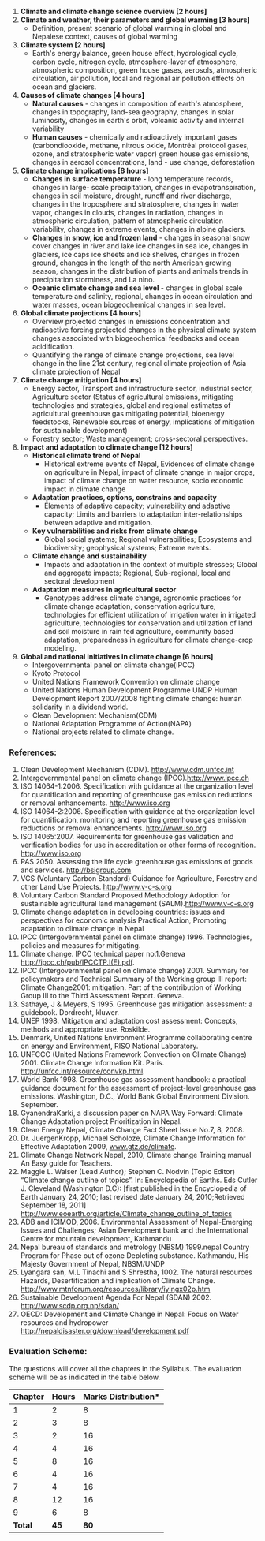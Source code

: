 1. **Climate and climate change science overview [2 hours]** 
2. **Climate and weather, their parameters and global warming [3 hours]**
    - Definition, present scenario of global warming in global and Nepalese context, causes of global warming
3. **Climate system [2 hours]** 
    - Earth's energy balance, green house effect, hydrological cycle, carbon cycle, nitrogen cycle, atmosphere-layer of atmosphere, atmospheric composition, green house gases, aerosols, atmospheric circulation, air pollution, local and regional air pollution effects on ocean and glaciers.
4. **Causes of climate changes [4 hours]** 
    - **Natural causes** - changes in composition of earth's atmosphere, changes in topography, land-sea geography, changes in solar luminosity, changes in earth's orbit, volcanic activity and internal variability
    - **Human causes** - chemically and radioactively important gases (carbondiooxide, methane, nitrous oxide, Montréal protocol gases, ozone, and stratospheric water vapor) green house gas emissions, changes in aerosol concentrations, land - use change, deforestation
5. **Climate change implications [8 hours]** 
    - **Changes in surface temperature** - long temperature records, changes in large- scale precipitation, changes in evapotranspiration, changes in soil moisture, drought, runoff and river discharge, changes in the troposphere and stratosphere, changes in water vapor, changes in clouds, changes in radiation, changes in atmospheric circulation, pattern of atmospheric circulation variability, changes in extreme events, changes in alpine glaciers. 
    - **Changes in snow, ice and frozen land** - changes in seasonal snow cover changes in river and lake ice changes in sea ice, changes in glaciers, ice caps ice sheets and ice shelves, changes in frozen ground, changes in the length of the north American growing season, changes in the distribution of plants and animals trends in precipitation storminess, and La nino. 
    - **Oceanic climate change and sea level** - changes in global scale temperature and salinity, regional, changes in ocean circulation and water masses, ocean biogeochemical changes in sea level.
6. **Global climate projections [4 hours]** 
    - Overview projected changes in emissions concentration and radioactive forcing projected changes in the physical climate system changes associated with biogeochemical feedbacks and ocean acidification.
    - Quantifying the range of climate change projections, sea level change in the line 21st century, regional climate projection of Asia climate projection of Nepal
7. **Climate change mitigation [4 hours]** 
    - Energy sector, Transport and infrastructure sector, industrial sector, Agriculture sector (Status of agricultural emissions, mitigating technologies and strategies, global and regional estimates of agricultural greenhouse gas mitigating potential, bioenergy feedstocks, Renewable sources of energy, implications of mitigation for sustainable development) 
    - Forestry sector; Waste management; cross-sectoral perspectives.
8. **Impact and adaptation to climate change [12 hours]** 
    - **Historical climate trend of Nepal** 
        - Historical extreme events of Nepal, Evidences of climate change on agriculture in Nepal, impact of climate change in major crops, impact of climate change on water resource, socio economic impact in climate change
    - **Adaptation practices, options, constrains and capacity** 
        - Elements of adaptive capacity; vulnerability and adaptive capacity; Limits and barriers to adaptation inter-relationships between adaptive and mitigation.
    - **Key vulnerabilities and risks from climate change** 
        - Global social systems; Regional vulnerabilities; Ecosystems and biodiversity; geophysical systems; Extreme events. 
    - **Climate change and sustainability** 
        - Impacts and adaptation in the context of multiple stresses; Global and aggregate impacts; Regional, Sub-regional, local and sectoral development
    - **Adaptation measures in agricultural sector** 
        - Genotypes address climate change, agronomic practices for climate change adaptation, conservation agriculture, technologies for efficient utilization of irrigation water in irrigated agriculture, technologies for conservation and utilization of land and soil moisture in rain fed agriculture, community based adaptation, preparedness in agriculture for climate change-crop modeling.
9. **Global and national initiatives in climate change [6 hours]**
    - Intergovernmental panel on climate change(IPCC)
    - Kyoto Protocol
    - United Nations Framework Convention on climate change
    - United Nations Human Development Programme UNDP Human Development Report 2007/2008 fighting climate change: human solidarity in a dividend world.
    - Clean Development Mechanism(CDM)
    - National Adaptation Programme of Action(NAPA)
    - National projects related to climate change.

### References:

1. Clean Development Mechanism (CDM). http://www.cdm.unfcc.int
2. Intergovernmental panel on climate change (IPCC).http://www.ipcc.ch
3. ISO 14064-1:2006. Specification with guidance at the organization level for quantification and reporting of greenhouse gas emission reductions or removal enhancements. http://www.iso.org
4. ISO 14064-2:2006. Specification with guidance at the organization level for quantification, monitoring and reporting greenhouse gas emission reductions or removal enhancements. http://www.iso.org
5. ISO 14065:2007. Requirements for greenhouse gas validation and verification bodies for use in accreditation or other forms of recognition. http://www.iso.org
6. PAS 2050. Assessing the life cycle greenhouse gas emissions of goods and services. http://bsigroup.com
7. VCS (Voluntary Carbon Standard) Guidance for Agriculture, Forestry and other Land Use Projects. http://www.v-c-s.org
8. Voluntary Carbon Standard Proposed Methodology Adoption for sustainable agricultural land management (SALM).http://www.v-c-s.org
9. Climate change adaptation in developing countries: issues and perspectives for economic analysis Practical Action, Promoting adaptation to climate change in Nepal
10. IPCC (Intergovernmental panel on climate change) 1996. Technologies, policies and measures for mitigating.
11. Climate change. IPCC technical paper no.1.Geneva http://ipcc.ch/pub/IPCCTP.I(E).pdf.
12. IPCC (Intergovernmental panel on climate change) 2001. Summary for policymakers and Technical Summary of the Working group III report: Climate Change2001: mitigation. Part of the contribution of Working Group III to the Third Assessment Report. Geneva.
13. Sathaye, J & Meyers, S 1995. Greenhouse gas mitigation assessment: a guidebook. Dordrecht, kluwer.
14. UNEP 1998. Mitigation and adaptation cost assessment: Concepts, methods and appropriate use. Roskilde.
15. Denmark, United Nations Environment Programme collaborating centre on energy and Environment, RISO National Laboratory.
16. UNFCCC (United Nations Framework Convection on Climate Change) 2001. Climate Change Information Kit. Paris. http://unfcc.int/resource/convkp.html.
17. World Bank 1998. Greenhouse gas assessment handbook: a practical guidance document for the assessment of project-level greenhouse gas emissions. Washington, D.C., World Bank Global Environment Division. September.
18. GyanendraKarki, a discussion paper on NAPA Way Forward: Climate Change Adaptation project Prioritization in Nepal.
19. Clean Energy Nepal, Climate Change Fact Sheet Issue No.7, 8, 2008.
20. Dr. JuergenKropp, Michael Scholoze, Climate Change Information for Effective Adaptation 2009, www.gtz.de/climate.
21. Climate Change Network Nepal, 2010, Climate change Training manual An Easy guide for Teachers.
22. Maggie L. Walser (Lead Author); Stephen C. Nodvin (Topic Editor) “Climate change outline of topics”. In: Encyclopedia of Earths. Eds Cutler J. Cleveland (Washington D.C): [first published in the Encyclopedia of Earth January 24, 2010; last revised date January 24, 2010;Retrieved September 18, 2011]          <http://www.eoearth.org/article/Climate_change_outline_of_topics>
23. ADB and ICIMOD, 2006. Environmental Assessment of Nepal-Emerging Issues and Challenges; Asian Development bank and the International Centre for mountain development, Kathmandu
24. Nepal bureau of standards and metrology (NBSM) 1999.nepal Country Program for Phase out of ozone Depleting substance. Kathmandu, His Majesty Government of Nepal, NBSM/UNDP
25. Lyangara san, M.L Tinachi and S Shrestha, 1002. The natural resources Hazards, Desertification and implication of Climate Change. http://www.mtnforum.org/resources/library/iyingx02p.htm
26. Sustainable Development Agenda For Nepal (SDAN) 2002. http://www.scdp.org.np/sdan/
27. OECD: Development and Climate Change in Nepal: Focus on Water resources and hydropower http://nepaldisaster.org/download/development.pdf

### Evaluation Scheme:

The questions will cover all the chapters in the Syllabus. The evaluation scheme will be as indicated in the table below.

| Chapter   | Hours  | Marks Distribution* |
| --------- | ------ | ------------------- |
| 1         | 2      | 8                   |
| 2         | 3      | 8                   |
| 3         | 2      | 16                  |
| 4         | 4      | 16                  |
| 5         | 8      | 16                  |
| 6         | 4      | 16                  |
| 7         | 4      | 16                  |
| 8         | 12     | 16                  |
| 9         | 6      | 8                   |
| **Total** | **45** | **80**              |

